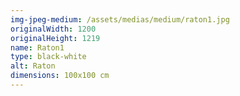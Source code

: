 ```yaml
---
img-jpeg-medium: /assets/medias/medium/raton1.jpg
originalWidth: 1200
originalHeight: 1219
name: Raton1
type: black-white
alt: Raton
dimensions: 100x100 cm
---
```

